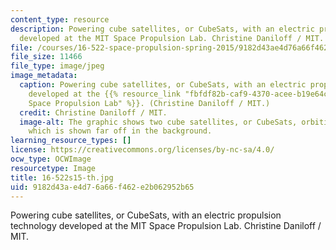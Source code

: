 ```yaml
---
content_type: resource
description: Powering cube satellites, or CubeSats, with an electric propulsion technology
  developed at the MIT Space Propulsion Lab. Christine Daniloff / MIT.
file: /courses/16-522-space-propulsion-spring-2015/9182d43ae4d76a66f462e2b062952b65_16-522s15-th.jpg
file_size: 11466
file_type: image/jpeg
image_metadata:
  caption: Powering cube satellites, or CubeSats, with an electric propulsion technology
    developed at the {{% resource_link "fbfdf82b-caf9-4370-acee-b19e64c5ffee" "MIT
    Space Propulsion Lab" %}}. (Christine Daniloff / MIT.)
  credit: Christine Daniloff / MIT.
  image-alt: The graphic shows two cube satellites, or CubeSats, orbiting around Earth,
    which is shown far off in the background.
learning_resource_types: []
license: https://creativecommons.org/licenses/by-nc-sa/4.0/
ocw_type: OCWImage
resourcetype: Image
title: 16-522s15-th.jpg
uid: 9182d43a-e4d7-6a66-f462-e2b062952b65
---
```

Powering cube satellites, or CubeSats, with an electric propulsion technology developed at the MIT Space Propulsion Lab. Christine Daniloff / MIT.